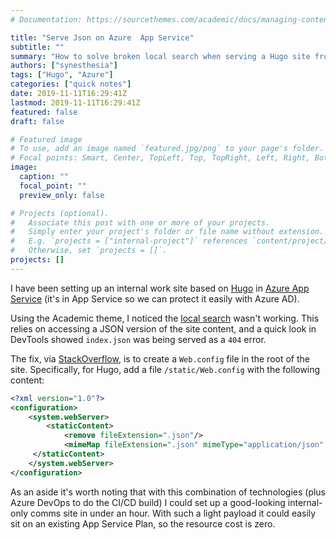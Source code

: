 ```yaml
---
# Documentation: https://sourcethemes.com/academic/docs/managing-content/

title: "Serve Json on Azure  App Service"
subtitle: ""
summary: "How to solve broken local search when serving a Hugo site fro mAzure App Service"
authors: ["synesthesia"]
tags: ["Hugo", "Azure"]
categories: ["quick notes"]
date: 2019-11-11T16:29:41Z
lastmod: 2019-11-11T16:29:41Z
featured: false
draft: false

# Featured image
# To use, add an image named `featured.jpg/png` to your page's folder.
# Focal points: Smart, Center, TopLeft, Top, TopRight, Left, Right, BottomLeft, Bottom, BottomRight.
image:
  caption: ""
  focal_point: ""
  preview_only: false

# Projects (optional).
#   Associate this post with one or more of your projects.
#   Simply enter your project's folder or file name without extension.
#   E.g. `projects = ["internal-project"]` references `content/project/deep-learning/index.md`.
#   Otherwise, set `projects = []`.
projects: []
---
```

I have been setting up an internal work site based on [Hugo](https://gohugo.io/) in [Azure App Service](https://azure.microsoft.com/en-gb/services/app-service/) (it's in App Service so we can protect it easily with Azure AD).

Using the Academic theme, I noticed the [local search](https://sourcethemes.com/academic/docs/search/) wasn't working. This relies on accessing a JSON version of the site content, and a quick look in DevTools showed `index.json` was being served as a `404` error.

The fix, via [StackOverflow](https://stackoverflow.com/questions/48137750/azure-web-app-does-not-load-json-file/48137869#48137869), is to create a `Web.config` file in the root of the site. Specifically, for Hugo, add a file `/static/Web.config` with the following content:

```xml
<?xml version="1.0"?>
<configuration>
    <system.webServer>
        <staticContent>
            <remove fileExtension=".json"/>
            <mimeMap fileExtension=".json" mimeType="application/json" />
     </staticContent>
    </system.webServer>
</configuration> 
```

As an aside it's worth noting that with this combination of technologies (plus Azure DevOps to do the CI/CD build) I could set up a good-looking internal-only comms site in under an hour. With such a light payload it could easily sit on an existing App Service Plan, so the resource cost is zero.
